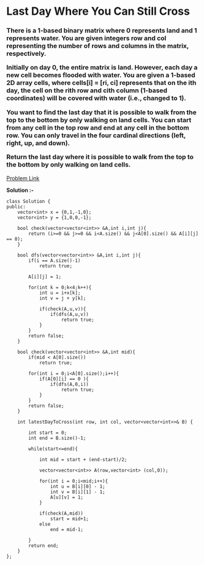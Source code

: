 # Last Day Where You Can Still Cross

<h3>
There is a 1-based binary matrix where 0 represents land and 1 represents water. You are given integers row and col representing the number of rows and columns in the matrix, respectively.

Initially on day 0, the entire matrix is land. However, each day a new cell becomes flooded with water. You are given a 1-based 2D array cells, where cells[i] = [ri, ci] represents that on the ith day, the cell on the rith row and cith column (1-based coordinates) will be covered with water (i.e., changed to 1).

You want to find the last day that it is possible to walk from the top to the bottom by only walking on land cells. You can start from any cell in the top row and end at any cell in the bottom row. You can only travel in the four cardinal directions (left, right, up, and down).

Return the last day where it is possible to walk from the top to the bottom by only walking on land cells.
</h3>

[Problem Link](https://leetcode.com/problems/last-day-where-you-can-still-cross/description/)

**Solution :-**

```
class Solution {
public:
    vector<int> x = {0,1,-1,0};
    vector<int> y = {1,0,0,-1};
    
    bool check(vector<vector<int>> &A,int i,int j){
        return (i>=0 && j>=0 && i<A.size() && j<A[0].size() && A[i][j] == 0);
    }
    
    bool dfs(vector<vector<int>> &A,int i,int j){
        if(i == A.size()-1)
            return true;
        
        A[i][j] = 1;
        
        for(int k = 0;k<4;k++){
            int u = i+x[k];
            int v = j + y[k];
            
            if(check(A,u,v)){
                if(dfs(A,u,v))
                    return true;
            }
        }
        return false;
    }
    
    bool check(vector<vector<int>> &A,int mid){
        if(mid < A[0].size())      
            return true;           
        
        for(int i = 0;i<A[0].size();i++){
            if(A[0][i] == 0 ){
                if(dfs(A,0,i))
                    return true;
            }
        }
        return false;
    }
    
    int latestDayToCross(int row, int col, vector<vector<int>>& B) {
        
        int start = 0;
        int end = B.size()-1;
                             
        while(start<=end){
            
            int mid = start + (end-start)/2;
            
            vector<vector<int>> A(row,vector<int> (col,0));
            
            for(int i = 0;i<mid;i++){
                int u = B[i][0] - 1;
                int v = B[i][1] - 1;
                A[u][v] = 1;
            }
            
            if(check(A,mid))
                start = mid+1;
            else
                end = mid-1;
        
        }
        return end;
    }
};
```
